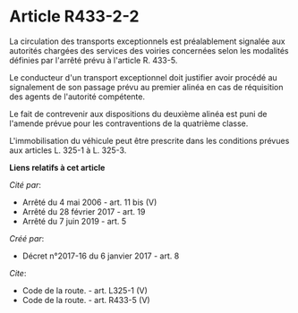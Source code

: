 # Article R433-2-2

La circulation des transports exceptionnels est préalablement signalée aux autorités chargées des services des voiries
concernées selon les modalités définies par l'arrêté prévu à l'article R. 433-5. 

Le conducteur d'un transport exceptionnel doit justifier avoir procédé au signalement de son passage prévu au premier alinéa
en cas de réquisition des agents de l'autorité compétente. 

Le fait de contrevenir aux dispositions du deuxième alinéa est puni de l'amende prévue pour les contraventions de la
quatrième classe. 

L'immobilisation du véhicule peut être prescrite dans les conditions prévues aux articles L. 325-1 à L. 325-3.

**Liens relatifs à cet article**

_Cité par_:

  - Arrêté du 4 mai 2006 - art. 11 bis (V)
  - Arrêté du 28 février 2017 - art. 19
  - Arrêté du 7 juin 2019 - art. 5

_Créé par_:

  - Décret n°2017-16 du 6 janvier 2017 - art. 8

_Cite_:

  - Code de la route. - art. L325-1 (V)
  - Code de la route. - art. R433-5 (V)
